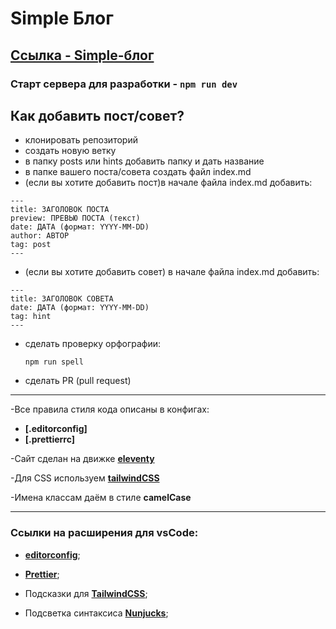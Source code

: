 # **Simple Блог**

## **[Ссылка - Simple-блог](https://simple-w-blog.herokuapp.com/)**

### Старт сервера для разработки - **`npm run dev`**

## Как добавить пост/совет?

-  клонировать репозиторий
-  создать новую ветку
-  в папку posts или hints добавить папку и дать название
-  в папке вашего поста/совета создать файл index.md
-  (если вы хотите добавить пост)в начале файла index.md добавить:

```
---
title: ЗАГОЛОВОК ПОСТА
preview: ПРЕВЬЮ ПОСТА (текст)
date: ДАТА (формат: YYYY-MM-DD)
author: АВТОР
tag: post
---
```

-  (если вы хотите добавить совет) в начале файла index.md добавить:

```
---
title: ЗАГОЛОВОК СОВЕТА
date: ДАТА (формат: YYYY-MM-DD)
tag: hint
---
```

-  сделать проверку орфографии:
   ```
   npm run spell
   ```
-  сделать PR (pull request)

---

-Все правила стиля кода описаны в конфигах:

-  **[.editorconfig]**
-  **[.prettierrc]**

-Сайт сделан на движке **[eleventy](https://www.11ty.dev/)**

-Для CSS используем **[tailwindCSS](https://tailwindcss.com/)**

-Имена классам даём в стиле **camelCase**

---

### Ссылки на расширения для vsCode:

-  **[editorconfig](https://marketplace.visualstudio.com/items?itemName=EditorConfig.EditorConfig)**;

-  **[Prettier](https://marketplace.visualstudio.com/items?itemName=esbenp.prettier-vscode)**;

-  Подсказки для **[TailwindCSS](https://marketplace.visualstudio.com/items?itemName=bradlc.vscode-tailwindcss)**;

-  Подсветка синтаксиса **[Nunjucks](https://marketplace.visualstudio.com/items?itemName=ronnidc.nunjucks)**;

```

```
